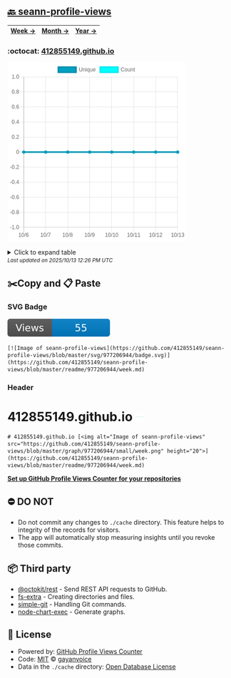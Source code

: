 ## [🔙 seann-profile-views](https://github.com/412855149/seann-profile-views)
| [**Week →**](https://github.com/412855149/seann-profile-views/blob/master/readme/977206944/week.md) | [**Month →**](https://github.com/412855149/seann-profile-views/blob/master/readme/977206944/month.md) | [**Year →**](https://github.com/412855149/seann-profile-views/blob/master/readme/977206944/year.md) |
| ---- | ---- | ----- |
### :octocat: [412855149.github.io](https://github.com/412855149/412855149.github.io)
![Image of seann-profile-views](https://github.com/412855149/seann-profile-views/blob/master/graph/977206944/large/week.png)

<details>
	<summary>Click to expand table</summary>
	<h2>:calendar: Week Page Views Table</h2>
<table>
	<tr>
		<th>
			Last Updated
		</th>
		<th>
			Unique
		</th>
		<th>
			Count
		</th>
	</tr>
	<tr>
		<td>
			<code>2025/10/13</code>
		</td>
		<td>
			<code>0</code>
		</td>
		<td>
			<code>0</code>
		</td>
	</tr>
	<tr>
		<td>
			<code>2025/10/12</code>
		</td>
		<td>
			<code>0</code>
		</td>
		<td>
			<code>0</code>
		</td>
	</tr>
	<tr>
		<td>
			<code>2025/10/11</code>
		</td>
		<td>
			<code>0</code>
		</td>
		<td>
			<code>0</code>
		</td>
	</tr>
	<tr>
		<td>
			<code>2025/10/10</code>
		</td>
		<td>
			<code>0</code>
		</td>
		<td>
			<code>0</code>
		</td>
	</tr>
	<tr>
		<td>
			<code>2025/10/9</code>
		</td>
		<td>
			<code>0</code>
		</td>
		<td>
			<code>0</code>
		</td>
	</tr>
	<tr>
		<td>
			<code>2025/10/8</code>
		</td>
		<td>
			<code>0</code>
		</td>
		<td>
			<code>0</code>
		</td>
	</tr>
	<tr>
		<td>
			<code>2025/10/7</code>
		</td>
		<td>
			<code>0</code>
		</td>
		<td>
			<code>0</code>
		</td>
	</tr>
	<tr>
		<td>
			<code>2025/10/6</code>
		</td>
		<td>
			<code>0</code>
		</td>
		<td>
			<code>0</code>
		</td>
	</tr>
</table>

</details>
<small><i>Last updated on 2025/10/13 12:26 PM UTC</i></small>

## ✂️Copy and 📋 Paste
### SVG Badge
[![Image of seann-profile-views](https://github.com/412855149/seann-profile-views/blob/master/svg/977206944/badge.svg)](https://github.com/412855149/seann-profile-views/blob/master/readme/977206944/week.md)
```readme
[![Image of seann-profile-views](https://github.com/412855149/seann-profile-views/blob/master/svg/977206944/badge.svg)](https://github.com/412855149/seann-profile-views/blob/master/readme/977206944/week.md)
```
### Header
# 412855149.github.io [<img alt="Image of seann-profile-views" src="https://github.com/412855149/seann-profile-views/blob/master/graph/977206944/small/week.png" height="20">](https://github.com/412855149/seann-profile-views/blob/master/readme/977206944/week.md)
```readme
# 412855149.github.io [<img alt="Image of seann-profile-views" src="https://github.com/412855149/seann-profile-views/blob/master/graph/977206944/small/week.png" height="20">](https://github.com/412855149/seann-profile-views/blob/master/readme/977206944/week.md)
```
[**Set up GitHub Profile Views Counter for your repositories**](https://github.com/gayanvoice/github-profile-views-counter)
## ⛔ DO NOT
- Do not commit any changes to `./cache` directory. This feature helps to integrity of the records for visitors.
- The app will automatically stop measuring insights until you revoke those commits.
## 📦 Third party

- [@octokit/rest](https://www.npmjs.com/package/@octokit/rest) - Send REST API requests to GitHub.
- [fs-extra](https://www.npmjs.com/package/fs-extra) - Creating directories and files.
- [simple-git](https://www.npmjs.com/package/simple-git) - Handling Git commands.
- [node-chart-exec](https://www.npmjs.com/package/node-chart-exec) - Generate graphs.
## 📄 License
- Powered by: [GitHub Profile Views Counter](https://github.com/gayanvoice/github-profile-views-counter)
- Code: [MIT](./LICENSE) © [gayanvoice](https://github.com/gayanvoice/github-profile-views-counter)
- Data in the `./cache` directory: [Open Database License](https://opendatacommons.org/licenses/odbl/1-0/)